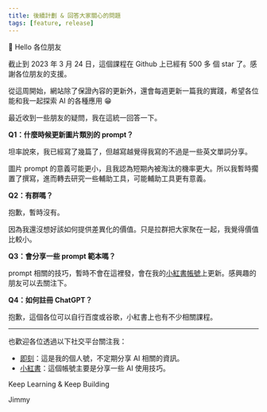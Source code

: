 ```yaml
---
title: 後續計劃 & 回答大家關心的問題
tags: [feature, release]
---
```


👋 Hello 各位朋友

截止到 2023 年 3 月 24 日，這個課程在 Github 上已經有 500 多 個 star 了。感謝各位朋友的支援。

從這周開始，網站除了保證內容的更新外，還會每週更新一篇我的實踐，希望各位能和我一起探索 AI 的各種應用 😁

最近收到一些朋友的疑問，我在這統一回答一下。

**Q1：什麼時候更新圖片類別的 prompt？**

坦率說來，我已經寫了幾篇了，但越寫越覺得我寫的不過是一些英文單詞分享。

圖片 prompt 的意義可能更小，且我認為短期內被淘汰的機率更大。所以我暫時擱置了撰寫，進而轉去研究一些輔助工具，可能輔助工具更有意義。

**Q2：有群嗎？**

抱歉，暫時沒有。

因為我還沒想好該如何提供差異化的價值。只是拉群把大家聚在一起，我覺得價值比較小。

**Q3：會分享一些 prompt 範本嗎？**

prompt 相關的技巧，暫時不會在這裡發，會在我的[小紅書帳號](https://www.xiaohongshu.com/user/profile/6073d38d00000000010068a6?xhsshare=CopyLink&appuid=6073d38d00000000010068a6&apptime=1679646639)上更新。感興趣的朋友可以去關注下。

**Q4：如何註冊 ChatGPT？**

抱歉，這個各位可以自行百度或谷歌，小紅書上也有不少相關課程。


---

也歡迎各位透過以下社交平台關注我：
* [即刻](https://web.okjike.com/u/1CC74CB0-B6D3-4247-AC48-5C33E8983723)：這是我的個人號，不定期分享 AI 相關的資訊。
* [小紅書](https://www.xiaohongshu.com/user/profile/6073d38d00000000010068a6?xhsshare=CopyLink&appuid=6073d38d00000000010068a6&apptime=1679646639)：這個帳號主要是分享一些 AI 使用技巧。

Keep Learning & Keep Building

Jimmy



